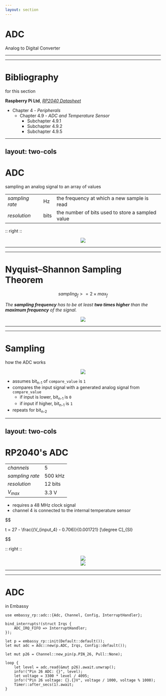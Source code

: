 ```yaml
---
layout: section
---
```

# ADC
Analog to Digital Converter

---
---
# Bibliography
for this section

**Raspberry Pi Ltd**, *[RP2040 Datasheet](https://datasheets.raspberrypi.com/rp2040/rp2040-datasheet.pdf)*
   - Chapter 4 - *Peripherals*
     - Chapter 4.9 - *ADC and Temperature Sensor*
       - Subchapter 4.9.1
       - Subchapter 4.9.2
       - Subchapter 4.9.5

---
layout: two-cols
---
# ADC
sampling an analog signal to an array of values

<style>
.two-columns {
    grid-template-columns: 3fr 5fr;
}
</style>

| | | |
|-|-|-|
| *sampling rate* | Hz | the frequency at which a new sample is read |
| *resolution* | bits | the number of bits used to store a sampled value |

:: right ::

<div align="center">
<img src="/adc/sampling_values.svg" class="rounded w-150">
</div>

---
---
# Nyquist–Shannon Sampling Theorem

<div grid="~ cols-2 gap-5">

<div>

$$
sampling_f >= 2 \times max_{f}
$$

*The **sampling frequency** has to be at least **two times higher** than the **maximum frequency** of the signal.*

</div>

<div align="center">
<img src="/adc/sample_rate.jpg" class="rounded w-150">
</div>

</div>

---
---
# Sampling
how the ADC works

<div align="center">
<img src="/adc/adc.svg" class="rounded w-150">
</div>

- assumes bit<sub>n-1</sub> of `compare_value` is `1`
- compares the input signal with a generated analog signal from `compare_value`
  - if input is lower, bit<sub>n-1</sub> is `0`
  - if input if higher, bit<sub>n-1</sub> is `1`
- repeats for bit<sub>n-2</sub> 

---
layout: two-cols
---

# RP2040's ADC 

<style>
.two-columns {
    grid-template-columns: 4fr 5fr;
}
</style>

| | |
|-|-|
| *channels* | 5 |
| *sampling rate* | 500 kHz |
| *resolution* | 12 bits |
| *V<sub>max</sub>* | 3.3 V |

- requires a 48 MHz clock signal
- channel 4 is connected to the internal temperature sensor

$$

t = 27 - \frac{(V_{input\_4} - 0.706)}{0.001721} [\degree C]_{SI}

$$

:: right ::

<div align="center">
<img src="/adc/adc_rp2040.png" class="rounded w-150">
</div>

<div align="center">
<img src="/pwm/rp2040_adafruit_pinout.png" class="rounded w-80">
</div>


---
---
# ADC
in Embassy

```rust{all|1|3-5|7|8|10|13-14|15|15,16|17|12,13,15,17,18}
use embassy_rp::adc::{Adc, Channel, Config, InterruptHandler};

bind_interrupts!(struct Irqs {
    ADC_IRQ_FIFO => InterruptHandler;
});

let p = embassy_rp::init(Default::default());
let mut adc = Adc::new(p.ADC, Irqs, Config::default());

let mut p26 = Channel::new_pin(p.PIN_26, Pull::None);

loop {
    let level = adc.read(&mut p26).await.unwrap();
    info!("Pin 26 ADC: {}", level);
    let voltage = 3300 * level / 4095;
    info!("Pin 26 voltage: {}.{}V", voltage / 1000, voltage % 1000);
    Timer::after_secs(1).await;
}
```
